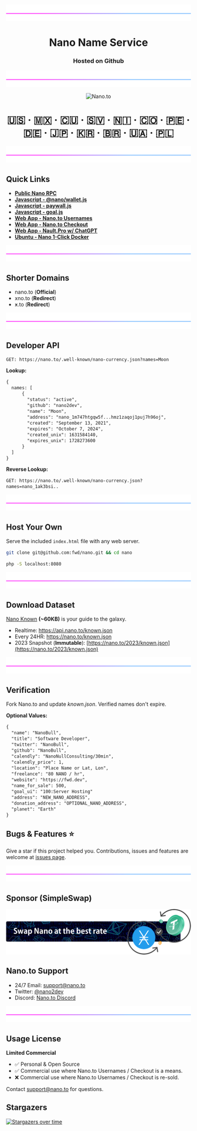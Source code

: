 ![line](https://github.com/fwd/n2/raw/master/.github/line.png)

<h1 align="center">Nano Name Service</h1>
<h3 align="center">Hosted on Github</h3>

![line](https://github.com/fwd/n2/raw/master/.github/line.png)

<p align="center">
  <img src="https://pbs.twimg.com/media/FwQoJPyXsAA2c24?format=jpg&name=medium" alt="Nano.to" />
</p>

<h1 align="center">🇺🇸 · 🇲🇽 · 🇨🇺 · 🇸🇻 · 🇳🇮 · 🇨🇴 · 🇵🇪 · 🇩🇪 · 🇯🇵 · 🇰🇷 · 🇧🇷 · 🇺🇦 · 🇵🇱</h1>

![line](https://github.com/fwd/n2/raw/master/.github/line.png)

## Quick Links

- [**Public Nano RPC**](https://rpc.nano.to)
- [**Javascript -  @nano/wallet.js**](https://github.com/fwd/nano-offline)
- [**Javascript -  paywall.js**](https://github.com/fwd/nano-wall)
- [**Javascript - goal.js**](https://github.com/fwd/nano-goal) 
- [**Web App - Nano.to Usernames**](https://docs.nano.to/usernames)
- [**Web App - Nano.to Checkout**](https://docs.nano.to/checkout#getting-started) 
- [**Web App - Nault.Pro w/ ChatGPT**](https://nault.pro)
- [**Ubuntu - Nano 1-Click Docker**](https://github.com/fwd/nano-docker) 

![line](https://github.com/fwd/n2/raw/master/.github/line.png)

## Shorter Domains

- nano.to (**Official**)
- xno.to (**Redirect**)
- ӿ.to (**Redirect**)

![line](https://github.com/fwd/n2/raw/master/.github/line.png)

## Developer API

```
GET: https://nano.to/.well-known/nano-currency.json?names=Moon
```

**Lookup:**

```
{
  names: [
      {
        "status": "active",
        "github": "nano2dev",
        "name": "Moon",
        "address": "nano_1m747htgqw5f...hmz1zaqoj1puj7h96oj",
        "created": "September 13, 2021",
        "expires": "October 7, 2024",
        "created_unix": 1631584140,
        "expires_unix": 1728273600
      }
  ]
}
```

**Reverse Lookup:**

```
GET: https://nano.to/.well-known/nano-currency.json?names=nano_1ak3bsi..
```

![line](https://github.com/fwd/n2/raw/master/.github/line.png)

## Host Your Own

Serve the included ```index.html``` file with any web server.

```bash
git clone git@github.com:fwd/nano.git && cd nano
```
```bash
php -S localhost:8080
```

![line](https://github.com/fwd/n2/raw/master/.github/line.png)

## Download Dataset

[Nano Known](https://raw.githubusercontent.com/fwd/nano-to/master/known.json) **(~60KB)** is your guide to the galaxy. 

- Realtime: https://api.nano.to/known.json
- Every 24HR: https://nano.to/known.json
- 2023 Snapshot (**Immutable**): [https://nano.to/2023/known.json](https://nano.to/2023/known.json)

![line](https://github.com/fwd/n2/raw/master/.github/line.png)

## Verification

Fork Nano.to and update *known.json*. Verified names don't expire.

**Optional Values:**

```
{
  "name": "NanoBull",
  "title": "Software Developer",
  "twitter": "NanoBull",
  "github": "NanoBull",
  "calendly": "NanoNullConsulting/30min",
  "calendly_price": 1,
  "location": "Place Name or Lat, Lon",
  "freelance": "80 NANO / hr",
  "website": "https://fwd.dev",
  "name_for_sale": 500,
  "goal_ui": "100:Server Hosting"
  "address": "NEW_NANO_ADDRESS",
  "donation_address": "OPTIONAL_NANO_ADDRESS",
  "planet": "Earth"
}
```

## Bugs & Features ⭐️

Give a star if this project helped you. Contributions, issues and features are welcome at [issues page](https://github.com/fwd/nano/issues).

![line](https://github.com/fwd/n2/raw/master/.github/line.png)

## Sponsor (SimpleSwap)

<a align="center" target="_blank" href="https://simpleswap.io/?ref=ecc1985b556a"><img style="object-fit: contain;
    max-width: 100%;" src="https://github.com/fwd/fwd/raw/master/ads/simpleswap.png" width="970" /></a>

## Nano.to Support

- 24/7 Email: support@nano.to
- Twitter: [@nano2dev](https://twitter.com/nano2dev)
- Discord: [Nano.to Discord](https://discord.gg/HgqDCkzP) 

![line](https://github.com/fwd/n2/raw/master/.github/line.png)

## Usage License

**Limited Commercial**

- ✅ Personal & Open Source
- ✅ Commercial use where Nano.to Usernames / Checkout is a means.
- ❌ Commercial use where Nano.to Usernames / Checkout is re-sold.

Contact [support@nano.to](mailto:support@nano.to) for questions.

    
## Stargazers

[![Stargazers over time](https://starchart.cc/fwd/nano-to.svg)](https://github.com/fwd/nano-to)
